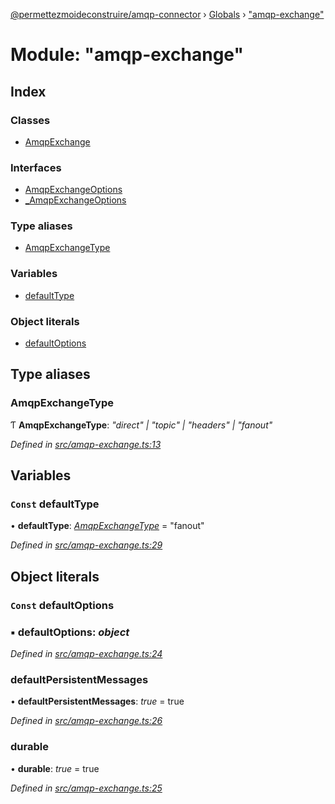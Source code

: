 [@permettezmoideconstruire/amqp-connector](../README.md) › [Globals](../globals.md) › ["amqp-exchange"](_amqp_exchange_.md)

# Module: "amqp-exchange"

## Index

### Classes

* [AmqpExchange](../classes/_amqp_exchange_.amqpexchange.md)

### Interfaces

* [AmqpExchangeOptions](../interfaces/_amqp_exchange_.amqpexchangeoptions.md)
* [_AmqpExchangeOptions](../interfaces/_amqp_exchange_._amqpexchangeoptions.md)

### Type aliases

* [AmqpExchangeType](_amqp_exchange_.md#amqpexchangetype)

### Variables

* [defaultType](_amqp_exchange_.md#const-defaulttype)

### Object literals

* [defaultOptions](_amqp_exchange_.md#const-defaultoptions)

## Type aliases

###  AmqpExchangeType

Ƭ **AmqpExchangeType**: *"direct" | "topic" | "headers" | "fanout"*

*Defined in [src/amqp-exchange.ts:13](https://github.com/permettez-moi-de-construire/amqp-connector/blob/3742247/src/amqp-exchange.ts#L13)*

## Variables

### `Const` defaultType

• **defaultType**: *[AmqpExchangeType](_amqp_exchange_.md#amqpexchangetype)* = "fanout"

*Defined in [src/amqp-exchange.ts:29](https://github.com/permettez-moi-de-construire/amqp-connector/blob/3742247/src/amqp-exchange.ts#L29)*

## Object literals

### `Const` defaultOptions

### ▪ **defaultOptions**: *object*

*Defined in [src/amqp-exchange.ts:24](https://github.com/permettez-moi-de-construire/amqp-connector/blob/3742247/src/amqp-exchange.ts#L24)*

###  defaultPersistentMessages

• **defaultPersistentMessages**: *true* = true

*Defined in [src/amqp-exchange.ts:26](https://github.com/permettez-moi-de-construire/amqp-connector/blob/3742247/src/amqp-exchange.ts#L26)*

###  durable

• **durable**: *true* = true

*Defined in [src/amqp-exchange.ts:25](https://github.com/permettez-moi-de-construire/amqp-connector/blob/3742247/src/amqp-exchange.ts#L25)*
